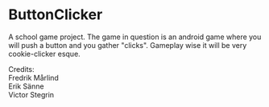 ButtonClicker
=============

A school game project.
The game in question is an android game where you will push a button and you gather "clicks". Gameplay wise it will be very cookie-clicker esque.

Credits:    
Fredrik Mårlind   
Erik Sänne    
Victor Stegrin
